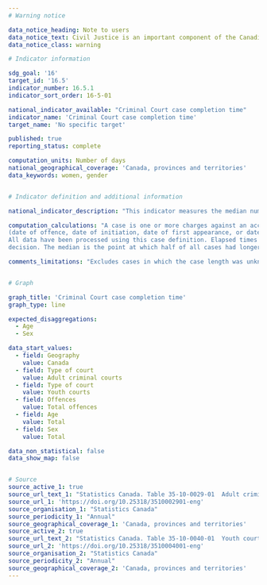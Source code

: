 ```yaml
---
# Warning notice

data_notice_heading: Note to users
data_notice_text: Civil Justice is an important component of the Canadian Ambition, <em>Equal access to justice</em> as Canadians' ability to access civil justice impacts their lives materially. Relevant civil justice data is currently being collected by Statistics Canada and will be released in 2022.
data_notice_class: warning

# Indicator information

sdg_goal: '16'
target_id: '16.5'
indicator_number: 16.5.1
indicator_sort_order: 16-5-01

national_indicator_available: "Criminal Court case completion time"
indicator_name: 'Criminal Court case completion time'
target_name: 'No specific target'

published: true
reporting_status: complete

computation_units: Number of days
national_geographical_coverage: 'Canada, provinces and territories'
data_keywords: women, gender


# Indicator definition and additional information

national_indicator_description: "This indicator measures the median number of days elapsed from first appearance to final decision of criminal court cases."

computation_calculations: "A case is one or more charges against an accused person or company, which were processed by the courts at the same time 
(date of offence, date of initiation, date of first appearance, or date of decision), and received a final decision. The definition attempts to reflect court processing. 
All data have been processed using this case definition. Elapsed times are calculated based on the number of days it takes to complete a case, from first appearance to final 
decision. The median is the point at which half of all cases had longer case lengths and half had shorter case lengths."

comments_limitations: "Excludes cases in which the case length was unknown. Sex is determined on the basis of the accused's name in Quebec, producing a relatively higher rate of sex unknown. Information on the sex of the accused is not available from Manitoba."


# Graph

graph_title: 'Criminal Court case completion time'
graph_type: line

expected_disaggregations:
  - Age
  - Sex

data_start_values:
  - field: Geography
    value: Canada
  - field: Type of court
    value: Adult criminal courts
  - field: Type of court
    value: Youth courts
  - field: Offences
    value: Total offences
  - field: Age
    value: Total
  - field: Sex
    value: Total

data_non_statistical: false
data_show_map: false


# Source
source_active_1: true
source_url_text_1: "Statistics Canada. Table 35-10-0029-01  Adult criminal courts, cases by median elapsed time in days"
source_url_1: 'https://doi.org/10.25318/3510002901-eng'
source_organisation_1: "Statistics Canada"
source_periodicity_1: "Annual"
source_geographical_coverage_1: 'Canada, provinces and territories'
source_active_2: true
source_url_text_2: "Statistics Canada. Table 35-10-0040-01  Youth courts, cases by median elapsed time in days"
source_url_2: 'https://doi.org/10.25318/3510004001-eng'
source_organisation_2: "Statistics Canada"
source_periodicity_2: "Annual"
source_geographical_coverage_2: 'Canada, provinces and territories'
---
```

